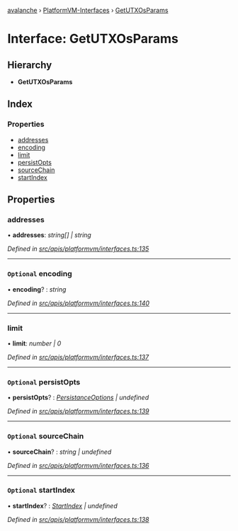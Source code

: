 [avalanche](../README.md) › [PlatformVM-Interfaces](../modules/platformvm_interfaces.md) › [GetUTXOsParams](platformvm_interfaces.getutxosparams.md)

# Interface: GetUTXOsParams

## Hierarchy

* **GetUTXOsParams**

## Index

### Properties

* [addresses](platformvm_interfaces.getutxosparams.md#addresses)
* [encoding](platformvm_interfaces.getutxosparams.md#optional-encoding)
* [limit](platformvm_interfaces.getutxosparams.md#limit)
* [persistOpts](platformvm_interfaces.getutxosparams.md#optional-persistopts)
* [sourceChain](platformvm_interfaces.getutxosparams.md#optional-sourcechain)
* [startIndex](platformvm_interfaces.getutxosparams.md#optional-startindex)

## Properties

###  addresses

• **addresses**: *string[] | string*

*Defined in [src/apis/platformvm/interfaces.ts:135](https://github.com/ava-labs/avalanchejs/blob/4e59193/src/apis/platformvm/interfaces.ts#L135)*

___

### `Optional` encoding

• **encoding**? : *string*

*Defined in [src/apis/platformvm/interfaces.ts:140](https://github.com/ava-labs/avalanchejs/blob/4e59193/src/apis/platformvm/interfaces.ts#L140)*

___

###  limit

• **limit**: *number | 0*

*Defined in [src/apis/platformvm/interfaces.ts:137](https://github.com/ava-labs/avalanchejs/blob/4e59193/src/apis/platformvm/interfaces.ts#L137)*

___

### `Optional` persistOpts

• **persistOpts**? : *[PersistanceOptions](../classes/utils_persistanceoptions.persistanceoptions.md) | undefined*

*Defined in [src/apis/platformvm/interfaces.ts:139](https://github.com/ava-labs/avalanchejs/blob/4e59193/src/apis/platformvm/interfaces.ts#L139)*

___

### `Optional` sourceChain

• **sourceChain**? : *string | undefined*

*Defined in [src/apis/platformvm/interfaces.ts:136](https://github.com/ava-labs/avalanchejs/blob/4e59193/src/apis/platformvm/interfaces.ts#L136)*

___

### `Optional` startIndex

• **startIndex**? : *[StartIndex](platformvm_interfaces.startindex.md) | undefined*

*Defined in [src/apis/platformvm/interfaces.ts:138](https://github.com/ava-labs/avalanchejs/blob/4e59193/src/apis/platformvm/interfaces.ts#L138)*

